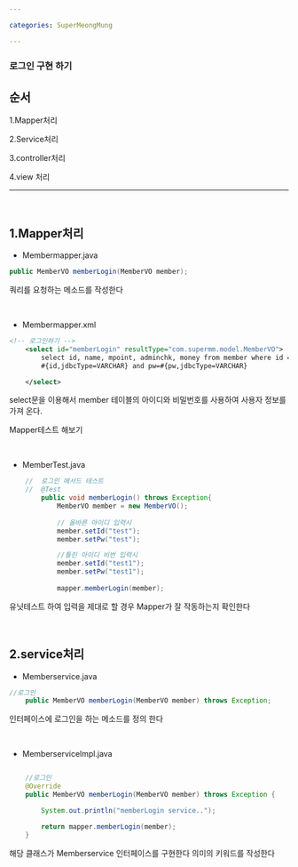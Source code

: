 ```yaml
---

categories: SuperMeongMung

---
```




### 로그인 구현 하기 

순서
---
1.Mapper처리

2.Service처리

3.controller처리

4.view 처리

----

&nbsp;

1.Mapper처리
---


- Membermapper.java
```java
public MemberVO memberLogin(MemberVO member);
```

쿼리를 요청하는 메소드를 작성한다

&nbsp;


- Membermapper.xml

```xml
<!-- 로그인하기 -->
	<select id="memberLogin" resultType="com.supermm.model.MemberVO">
		select id, name, mpoint, adminchk, money from member where id =
		#{id,jdbcType=VARCHAR} and pw=#{pw,jdbcType=VARCHAR}

	</select>
```
select문을 이용해서 member 테이블의 아이디와 비밀번호를 사용하여 사용자 정보를 가져 온다. 


Mapper테스트 해보기


&nbsp;



- MemberTest.java

```java
	//	로그인 메서드 테스트 
	//	@Test
    	public void memberLogin() throws Exception{
			MemberVO member = new MemberVO();
	
			// 올바른 아이디 입력시
			member.setId("test");
			member.setPw("test");

    		//틀린 아이디 비번 입력시
			member.setId("test1");
			member.setPw("test1");
	
			mapper.memberLogin(member);

```

유닛테스트 하여 입력을 제대로 할 경우  Mapper가 잘 작동하는지 확인한다




&nbsp;


2.service처리
---
- Memberservice.java

```java
//로그인
	public MemberVO memberLogin(MemberVO member) throws Exception;
```

인터페이스에 로그인을 하는 메소드를 정의 한다

&nbsp;



- Memberservicelmpl.java

```java

	//로그인
	@Override
	public MemberVO memberLogin(MemberVO member) throws Exception {

		System.out.println("memberLogin service..");

		return mapper.memberLogin(member);
	}
```
해당 클래스가 Memberservice 인터페이스를 구현한다 의미의 키워드를 작성한다



